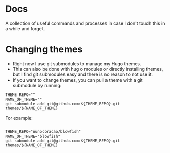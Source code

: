# Docs
A collection of useful commands and processes in case I don't touch this in a while and forget.

# Changing themes
* Right now I use git submodules to manage my Hugo themes.
* This can also be done with hug o modules or directly installing themes, but I find git submodules easy and there is no reason to not use it.
* If you want to change themes, you can pull a theme with a git submodule by running:
```
THEME_REPO=""
NAME_OF_THEME=""
git submodule add git@github.com:${THEME_REPO}.git themes/${NAME_OF_THEME}
```

For example:
```

THEME_REPO="nunocoracao/blowfish"
NAME_OF_THEME="blowfish"
git submodule add git@github.com:${THEME_REPO}.git themes/${NAME_OF_THEME}
```